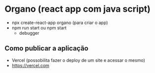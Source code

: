 # Organo (react app com java script)
* npx create-react-app organo (para criar o app)
* npm run start ou npm start
  * debugger

## Como publicar a aplicação
* Vercel (possobilita fazer o deploy de um site e acessar o mesmo)
* https://vercel.com